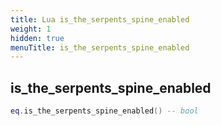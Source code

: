 ```yaml
---
title: Lua is_the_serpents_spine_enabled
weight: 1
hidden: true
menuTitle: is_the_serpents_spine_enabled
---
```

## is_the_serpents_spine_enabled
```lua
eq.is_the_serpents_spine_enabled() -- bool
```